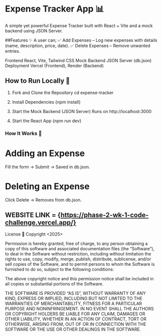 # Expense Tracker App 📊
A simple yet powerful Expense Tracker built with React + Vite and a mock backend using JSON Server. 

##Features ✨
A user can;
    ✅ Add Expenses – Log new expenses with details (name, description, price, date).
    ✅ Delete Expenses – Remove unwanted entries.

Frontend	React, Vite, Tailwind CSS
Mock Backend	JSON Server (db.json)
Deployment	Vercel (Frontend), Render (Backend)

## How to Run Locally 🚀

1. Fork and Clone the Repository
cd expense-tracker

2. Install Dependencies
{npm install}

4. Start the Mock Backend (JSON Server)
Runs on http://localhost:3000

4. Start the React App
{npm run dev}

### How It Works 🔧
# Adding an Expense

Fill the form → Submit → Saved in db.json.

# Deleting an Expense

Click Delete → Removes from db.json.

## WEBSITE LINK = {https://phase-2-wk-1-code-challenge.vercel.app/}

License 📜
Copyright <2025> <Moses M. Mutitu>

Permission is hereby granted, free of charge, to any person obtaining a copy of this software and associated documentation files (the “Software”), to deal in the Software without restriction, including without limitation the rights to use, copy, modify, merge, publish, distribute, sublicense, and/or sell copies of the Software, and to permit persons to whom the Software is furnished to do so, subject to the following conditions:

The above copyright notice and this permission notice shall be included in all copies or substantial portions of the Software.

THE SOFTWARE IS PROVIDED “AS IS”, WITHOUT WARRANTY OF ANY KIND, EXPRESS OR IMPLIED, INCLUDING BUT NOT LIMITED TO THE WARRANTIES OF MERCHANTABILITY, FITNESS FOR A PARTICULAR PURPOSE AND NONINFRINGEMENT. IN NO EVENT SHALL THE AUTHORS OR COPYRIGHT HOLDERS BE LIABLE FOR ANY CLAIM, DAMAGES OR OTHER LIABILITY, WHETHER IN AN ACTION OF CONTRACT, TORT OR OTHERWISE, ARISING FROM, OUT OF OR IN CONNECTION WITH THE SOFTWARE OR THE USE OR OTHER DEALINGS IN THE SOFTWARE.
